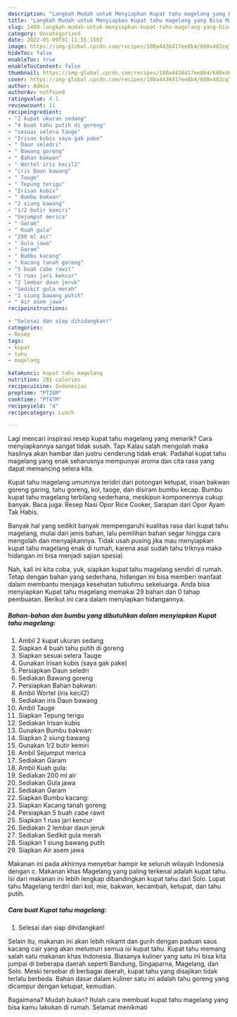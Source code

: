 ```yaml
---
description: "Langkah Mudah untuk Menyiapkan Kupat tahu magelang yang Bisa Manjain Lidah "
title: "Langkah Mudah untuk Menyiapkan Kupat tahu magelang yang Bisa Manjain Lidah "
slug: 1409-langkah-mudah-untuk-menyiapkan-kupat-tahu-magelang-yang-bisa-manjain-lidah
category: Uncategorized
date: 2022-05-09T01:11:55.158Z
image: https://img-global.cpcdn.com/recipes/180a4438417ee8b4/680x482cq70/kupat-tahu-magelang-foto-resep-utama.jpg
hideToc: false
enableToc: true
enableTocContent: false
thumbnail: https://img-global.cpcdn.com/recipes/180a4438417ee8b4/680x482cq70/kupat-tahu-magelang-foto-resep-utama.jpg
cover: https://img-global.cpcdn.com/recipes/180a4438417ee8b4/680x482cq70/kupat-tahu-magelang-foto-resep-utama.jpg
author: Admin
authorAv: notfound
ratingvalue: 4.1
reviewcount: 11
recipeingredient:
- "2 kupat ukuran sedang"
- "4 buah tahu putih di goreng"
- "sesuai selera Tauge"
- "Irisan kubis saya gak pake"
- " Daun seledri"
- " Bawang goreng"
- " Bahan bakwan"
- " Wortel iris kecil2"
- "iris Daun bawang"
- " Tauge"
- " Tepung terigu"
- "Irisan kubis"
- " Bumbu bakwan"
- "2 siung bawang"
- "1/2 butir kemiri"
- "Sejumput merica"
- " Garam"
- " Kuah gula"
- "200 ml air"
- " Gula jawa"
- " Garam"
- " Bumbu kacang"
- " Kacang tanah goreng"
- "5 buah cabe rawit"
- "1 ruas jari kencur"
- "2 lembar daun jeruk"
- "Sedikit gula merah"
- "1 siung bawang putih"
- " Air asem jawa"
recipeinstructions:

- "Selesai dan siap dihidangkan!"
categories:
- Resep
tags:
- kupat
- tahu
- magelang

katakunci: kupat tahu magelang 
nutrition: 281 calories
recipecuisine: Indonesian
preptime: "PT26M"
cooktime: "PT47M"
recipeyield: "4"
recipecategory: Lunch

---
```



Lagi mencari inspirasi resep kupat tahu magelang yang menarik? Cara menyiapkannya sangat tidak susah. Tapi Kalau salah mengolah maka hasilnya akan hambar dan justru cenderung tidak enak. Padahal kupat tahu magelang yang enak seharusnya mempunyai aroma dan cita rasa yang dapat memancing selera kita.


Kupat tahu magelang umumnya teridiri dari potongan ketupat, irisan bakwan goreng garing, tahu goreng, kol, taoge, dan disiram bumbu kecap. Bumbu kupat tahu magelang terbilang sederhana, meskipun komponennya cukup banyak. Baca juga: Resep Nasi Opor Rice Cooker, Sarapan dari Opor Ayam Tak Habis.

Banyak hal yang sedikit banyak mempengaruhi kualitas rasa dari kupat tahu magelang, mulai dari jenis bahan, lalu pemilihan bahan segar hingga cara mengolah dan menyajikannya. Tidak usah pusing jika mau menyiapkan kupat tahu magelang enak di rumah, karena asal sudah tahu triknya maka hidangan ini bisa menjadi sajian spesial.


Nah, kali ini kita coba, yuk, siapkan kupat tahu magelang sendiri di rumah. Tetap dengan bahan yang sederhana, hidangan ini bisa memberi manfaat dalam membantu menjaga kesehatan tubuhmu sekeluarga. Anda bisa menyiapkan Kupat tahu magelang memakai 29 bahan dan 0 tahap pembuatan. Berikut ini cara dalam menyiapkan hidangannya.

<!--inarticleads1-->

##### Bahan-bahan dan bumbu yang dibutuhkan dalam menyiapkan Kupat tahu magelang:

1. Ambil 2 kupat ukuran sedang
1. Siapkan 4 buah tahu putih di goreng
1. Siapkan sesuai selera Tauge
1. Gunakan Irisan kubis (saya gak pake)
1. Persiapkan  Daun seledri
1. Sediakan  Bawang goreng
1. Persiapkan  Bahan bakwan:
1. Ambil  Wortel (iris kecil2)
1. Sediakan iris Daun bawang
1. Ambil  Tauge
1. Siapkan  Tepung terigu
1. Sediakan Irisan kubis
1. Gunakan  Bumbu bakwan:
1. Siapkan 2 siung bawang
1. Gunakan 1/2 butir kemiri
1. Ambil Sejumput merica
1. Sediakan  Garam
1. Ambil  Kuah gula:
1. Sediakan 200 ml air
1. Sediakan  Gula jawa
1. Sediakan  Garam
1. Siapkan  Bumbu kacang:
1. Siapkan  Kacang tanah goreng
1. Persiapkan 5 buah cabe rawit
1. Siapkan 1 ruas jari kencur
1. Sediakan 2 lembar daun jeruk
1. Sediakan Sedikit gula merah
1. Siapkan 1 siung bawang putih
1. Siapkan  Air asem jawa


Makanan ini pada akhirnya menyebar hampir ke seluruh wilayah Indonesia dengan c. Makanan khas Magelang yang paling terkenal adalah kupat tahu. Isi dari makanan ini lebih lengkap dibandingkan kupat tahu dari Solo. Lupat tahu Magelang terdiri dari kol, mie, bakwan, kecambah, ketupat, dan tahu putih. 

<!--inarticleads2-->

##### Cara buat Kupat tahu magelang:


1. Selesai dan siap dihidangkan!

Selain itu, makanan ini akan lebih nikamt dan gurih dengan paduan saus kacang cair yang akan melumuri semua isi kupat tahu. Kupat tahu memang salah satu makanan khas Indonesia. Biasanya kuliner yang satu ini bisa kita jumpai di beberapa daerah seperti Bandung, Singaparna, Magelang, dan Solo. Meski tersebar di berbagai daerah, kupat tahu yang disajikan tidak terlalu berbeda. Bahan dasar dalam kuliner satu ini adalah tahu goreng yang dicampur dengan ketupat, kemudian. 

Bagaimana? Mudah bukan? Itulah cara membuat kupat tahu magelang yang bisa kamu lakukan di rumah. Selamat menikmati
